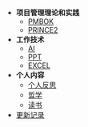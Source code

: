 * **项目管理理论和实践**
  * [PMBOK](/01-PMO/PMBOK/)
  * [PRINCE2](/01-PMO/PRINCE2/)
* **工作技术**
  * [AI](/02-WorkTech/AI/)
  * [PPT](/02-WorkTech/PPT/)
  * [EXCEL](/02-WorkTech/EXCEL/)
* **个人内容**
  * [个人反思](/03-Reflection/)
  * [哲学](/04-Phil/)
  * [读书](/05-Reading/)
* [更新记录](/06-Changelog/)

